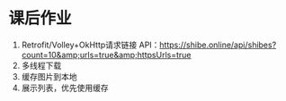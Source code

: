 # 课后作业
1. Retrofit/Volley+OkHttp请求链接 
  API：https://shibe.online/api/shibes?count=10&amp;urls=true&amp;httpsUrls=true 
2. 多线程下载
3. 缓存图片到本地 
4. 展示列表，优先使用缓存
